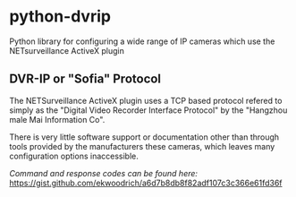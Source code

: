 # python-dvrip
Python library for configuring a wide range of IP cameras which use the NETsurveillance ActiveX plugin

## DVR-IP or "Sofia" Protocol
The NETSurveillance ActiveX plugin uses a TCP based protocol refered to simply as the "Digital Video Recorder Interface Protocol" by the "Hangzhou male Mai Information Co".

There is very little software support or documentation other than through tools provided by the manufacturers these cameras, which leaves many configuration options inaccessible.

*Command and response codes can be found here:*
https://gist.github.com/ekwoodrich/a6d7b8db8f82adf107c3c366e61fd36f

